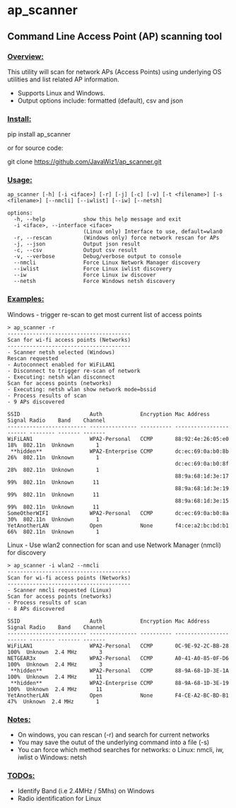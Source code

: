 # ap_scanner

## Command Line Access Point (AP) scanning tool 


### <u>Overview:</u>
This utility will scan for network APs (Access Points) using underlying OS utilities and list related AP information.

- Supports Linux and Windows. 
- Output options include: formatted (default), csv and json


### <u>Install:</u>
pip install ap_scanner

or for source code:

git clone https://github.com/JavaWiz1/ap_scanner.git

### <u>Usage:</u>
```
ap_scanner [-h] [-i <iface>] [-r] [-j] [-c] [-v] [-t <filename>] [-s <filename>] [--nmcli] [--iwlist] [--iw] [--netsh]

options:
  -h, --help            show this help message and exit
  -i <iface>, --interface <iface>
                        (Linux only) Interface to use, default=wlan0
  -r, --rescan          (Windows only) force network rescan for APs
  -j, --json            Output json result
  -c, --csv             Output csv result
  -v, --verbose         Debug/verbose output to console
  --nmcli               Force Linux Network Manager discovery
  --iwlist              Force Linux iwlist discovery
  --iw                  Force Linux iw discover
  --netsh               Force Windows netsh discovery
```


### <u>Examples:</u>
Windows - trigger re-scan to get most current list of access points
```
> ap_scanner -r
---------------------------------------
Scan for wi-fi access points (Networks)
---------------------------------------
- Scanner netsh selected (Windows)
Rescan requested
- Autoconnect enabled for WiFiLAN1
- Disconnect to trigger re-scan of network
- Executing: netsh wlan disconnect
Scan for access points (networks)
- Executing: netsh wlan show network mode=bssid
- Process results of scan
- 9 APs discovered

SSID                      Auth            Encryption Mac Address       Signal Radio    Band    Channel
------------------------- --------------- ---------- ----------------- ------ -------- ------- -------
WiFiLAN1                  WPA2-Personal   CCMP       88:92:4e:26:05:e0   18%  802.11n  Unknown       1
 **hidden**               WPA2-Enterprise CCMP       dc:ec:69:0a:b0:8b   26%  802.11n  Unknown       1
                                                     dc:ec:69:0a:b0:8f   28%  802.11n  Unknown       1
                                                     88:9a:68:1d:3e:17   99%  802.11n  Unknown      11
                                                     88:9a:68:1d:3e:19   99%  802.11n  Unknown      11
                                                     88:9a:68:1d:3e:15   99%  802.11n  Unknown      11
SomeOtherWIFI             WPA2-Personal   CCMP       dc:ec:69:0a:b0:8a   30%  802.11n  Unknown       1
YetAnotherLAN             Open            None       f4:ce:a2:bc:bd:b1   66%  802.11n  Unknown       1
```

Linux - Use wlan2 connection for scan and use Network Manager (nmcli) for discovery
```
> ap_scanner -i wlan2 --nmcli
---------------------------------------
Scan for wi-fi access points (Networks)
---------------------------------------
- Scanner nmcli requested (Linux)
Scan for access points (networks)
- Process results of scan
- 8 APs discovered

SSID                      Auth            Encryption Mac Address       Signal Radio    Band    Channel
------------------------- --------------- ---------- ----------------- ------ -------- ------- -------
WiFiLAN1                  WPA2-Personal   CCMP       0C-9E-92-2C-BB-28  100%  Unknown  2.4 MHz       3
NETGEAR3x                 WPA2-Personal   CCMP       A0-41-A0-85-0F-D6  100%  Unknown  2.4 MHz       3
 **hidden**               WPA2-Personal   CCMP       88-9A-68-1D-3E-1A  100%  Unknown  2.4 MHz      11
 **hidden**               WPA2-Enterprise CCMP       88-9A-68-1D-3E-19  100%  Unknown  2.4 MHz      11
YetAnotherLAN             Open            None       F4-CE-A2-BC-BD-B1   47%  Unknown  2.4 MHz       1
```

### <u>Notes:</u>
- On windows, you can rescan (-r) and search for current networks
- You may save the outut of the underlying command into a file (-s)
- You can force which method searches for networks:
  o Linux:   nmcli, iw, iwlist
  o Windows: netsh


### <u>TODOs:</u>
- Identify Band (i.e 2.4MHz / 5Mhs) on Windows
- Radio identification for Linux
